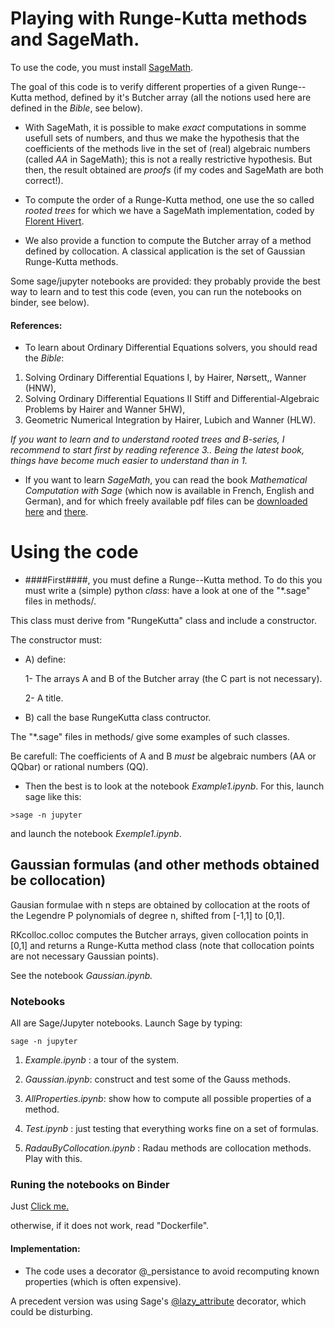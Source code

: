 

# Playing with Runge-Kutta methods and SageMath. #

To use the code, you must install [SageMath](http://www.sagemath.org/).

The goal of this code is to verify different properties of a given Runge--Kutta method, defined by it's Butcher array (all the notions used here are defined in the _Bible_, see below).

* With SageMath, it is possible  to make *exact* computations in somme usefull sets of numbers, and thus we make the hypothesis that the coefficients of the methods live in the set of (real) algebraic numbers (called *AA* in SageMath); this is not a really restrictive hypothesis. But then, the result obtained are  *proofs* (if my codes and SageMath are both correct!).

* To compute the order of a Runge-Kutta method, one use the so called _rooted_ _trees_ for which we have a SageMath implementation, coded by [Florent Hivert](http://doc.sagemath.org/html/en/reference/combinat/sage/combinat/rooted_tree.html).

* We also provide a function to compute the Butcher array of a method defined by collocation. A classical application is the set of Gaussian Runge-Kutta methods.

Some sage/jupyter notebooks are provided: they probably provide  the best way to learn and to test this code (even, you can run the notebooks on binder, see below).



#### References: ####

* To learn about Ordinary Differential Equations solvers, you should read the
_Bible_:

1.   Solving Ordinary Differential Equations I, by Hairer, Nørsett,, Wanner (HNW),
2.   Solving Ordinary Differential Equations II Stiff and Differential-Algebraic
         Problems by Hairer and Wanner 5HW),
3.   Geometric Numerical Integration by Hairer, Lubich and Wanner (HLW).

_If you want to learn and to understand rooted trees and B-series, I recommend to start first by reading reference 3.. Being the latest book, things have become much easier to understand than in 1._  

* If you want to learn _SageMath_, you can read the book _Mathematical Computation
with Sage_ (which now is available in French, English and German), and
for which freely available pdf files can be [downloaded here](https://members.loria.fr/PZimmermann/sagebook/english.html) and [there](http://sagebook.gforge.inria.fr/).


 # Using the code #

* ####First####, you must define a Runge--Kutta method. To do this you must write a (simple) python _class_: have a look at one of the "*.sage" files in methods/.

This class must derive from "RungeKutta" class and  include a constructor.

The constructor must:

- A) define:

  1- The arrays A and B of the Butcher array (the C part is not necessary).
  
  2- A title.

- B)  call the  base RungeKutta class contructor.

The "*.sage" files in methods/ give some examples of such classes.

Be carefull: The coefficients of A and B *must* be algebraic numbers (AA or QQbar) or rational numbers (QQ).

* Then the best is to look at the notebook _Example1.ipynb_. For this, launch sage like this:

`>sage -n jupyter`

and launch the notebook _Exemple1.ipynb_.



## Gaussian formulas (and other methods obtained be collocation) ##

Gausian formulae with n steps are obtained by collocation at the roots of the Legendre P polynomials of degree n, shifted from [-1,1] to [0,1].

RKcolloc.colloc computes the Butcher arrays, given collocation points in [0,1] and returns a Runge-Kutta method class  (note that collocation points are not necessary Gaussian points).

See the notebook _Gaussian.ipynb._



### Notebooks ###

All are Sage/Jupyter notebooks. Launch Sage by typing:

`sage -n jupyter`


1. _Example.ipynb_ :  a tour of the system.

2. _Gaussian.ipynb_:  construct and test some of the Gauss methods.

3. _AllProperties.ipynb_: show how to compute all possible properties of a method.

4. _Test.ipynb_ : just testing that everything works fine on a set of formulas.

5. _RadauByCollocation.ipynb_ : Radau methods are collocation methods. Play with this.


### Runing the notebooks on Binder ###
Just 
[Click me.](https://mybinder.org/v2/gh/Thierry-Dumont/RKkit/315376e77071abff5ab16ab9f6ecba52a3c359e0)

otherwise, if it does not work,  read "Dockerfile".

#### Implementation: ####

* The code uses a decorator @_persistance to avoid recomputing known properties (which is often expensive).

A precedent version was using  Sage's
[@lazy_attribute](http://doc.sagemath.org/html/en/reference/misc/sage/misc/lazy_attribute.html) decorator, which could be disturbing.
